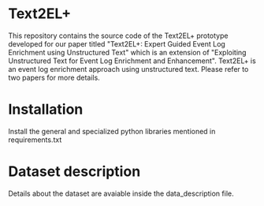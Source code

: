# Text2EL+

This repository contains the source code of the Text2EL+ prototype developed for our paper titled "Text2EL+: Expert Guided Event Log Enrichment using Unstructured Text" which is an extension of "Exploiting Unstructured Text for Event Log Enrichment and Enhancement". Text2EL+ is an event log enrichment approach using unstructured text. Please refer to two papers for more details.

# Installation 
Install the general and specialized python libraries mentioned in requirements.txt

# Dataset description
Details about the dataset are avaiable inside the data_description file.

